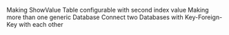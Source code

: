 Making ShowValue Table configurable with second index value
Making more than one generic Database
Connect two Databases with Key-Foreign-Key with each other